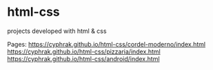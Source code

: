 # html-css
 projects developed with html & css

 Pages:
 https://cyphrak.github.io/html-css/cordel-moderno/index.html
 https://cyphrak.github.io/html-css/pizzaria/index.html
 https://cyphrak.github.io/html-css/android/index.html
